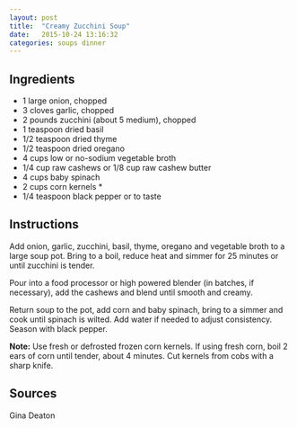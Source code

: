 ```yaml
---
layout: post
title:  "Creamy Zucchini Soup"
date:   2015-10-24 13:16:32
categories: soups dinner
---
```


Ingredients
-----------
- 1 large onion, chopped
- 3 cloves garlic, chopped
- 2 pounds zucchini (about 5 medium), chopped
- 1 teaspoon dried basil
- 1/2 teaspoon dried thyme
- 1/2 teaspoon dried oregano
- 4 cups low or no-sodium vegetable broth
- 1/4 cup raw cashews or 1/8 cup raw cashew butter
- 4 cups baby spinach
- 2 cups corn kernels *
- 1/4 teaspoon black pepper or to taste 

Instructions
------------

Add onion, garlic, zucchini, basil, thyme, oregano and vegetable broth to a
large soup pot. Bring to a boil, reduce heat and simmer for 25 minutes or until
zucchini is tender. 

Pour into a food processor or high powered blender (in batches, if necessary),
add the cashews and blend until smooth and creamy. 

Return soup to the pot, add corn and baby spinach, bring to a simmer and cook
until spinach is wilted. Add water if needed to adjust consistency. Season with
black pepper. 

**Note:** Use fresh or defrosted frozen corn kernels. If using fresh corn, boil 2 ears
of corn until tender, about 4 minutes. Cut kernels from cobs with a sharp
knife.

Sources
------
Gina Deaton

